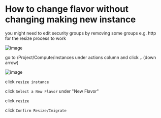 # How to change flavor without changing making new instance

you might need to edit security groups by removing some groups e.g. http for the resize process to work

![image](https://github.com/Alex0424/OpenStack/assets/33380655/6bf52e9d-e18c-4b35-af49-e7df22f80cd0)

go to /Project/Compute/Instances under actions column and click `⌄` (down arrow)

![image](https://github.com/Alex0424/OpenStack/assets/33380655/8e6ead9d-3b01-42cc-8f5a-f055ab26d406)

click `resize instance` 

click `Select a New Flavor` under "New Flavor" 

click `resize`

click `Confirm Resize/Imigrate`
